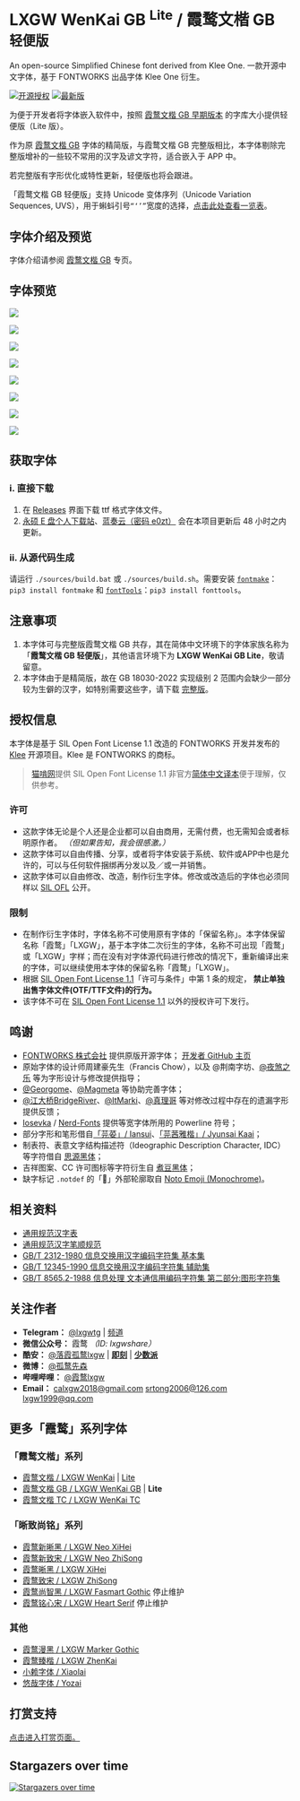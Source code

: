 # LXGW WenKai GB <sup>Lite</sup> / 霞鹜文楷 GB <sup>轻便版</sup>
An open-source Simplified Chinese font derived from Klee One. 一款开源中文字体，基于 FONTWORKS 出品字体 Klee One 衍生。

[![开源授权](https://img.shields.io/github/license/lxgw/LxgwWenKaiGB-Lite?style=flat-square)](https://github.com/lxgw/LxgwWenKaiGB-Lite)
[![最新版](https://img.shields.io/github/release/lxgw/LxgwWenKaiGB-Lite?style=flat-square)](https://github.com/lxgw/LxgwWenKaiGB-Lite/releases)

为便于开发者将字体嵌入软件中，按照 [霞鹜文楷 GB 早期版本](https://github.com/lxgw/LxgwWenKaiGB/releases/v1.011) 的字库大小提供轻便版（Lite 版）。

作为原 [霞鹜文楷 GB](https://github.com/lxgw/LxgwWenKaiGB) 字体的精简版，与霞鹜文楷 GB 完整版相比，本字体剔除完整版增补的一些较不常用的汉字及谚文字符，适合嵌入于 APP 中。

若完整版有字形优化或特性更新，轻便版也将会跟进。

「霞鹜文楷 GB 轻便版」支持 Unicode 变体序列（Unicode Variation Sequences, UVS），用于蝌蚪引号`“‘’”`宽度的选择，[点击此处查看一览表](documentation/uvs.pdf)。

## 字体介绍及预览

字体介绍请参阅 [霞鹜文楷 GB](https://github.com/lxgw/LxgwWenKaiGB) 专页。

## 字体预览
![](https://raw.githubusercontent.com/lxgw/LxgwWenkaiGB-Lite/main/documentation/wenkaigblite-1.png)

![](https://raw.githubusercontent.com/lxgw/LxgwWenkaiGB-Lite/main/documentation/wenkaigblite-2.png)

![](https://raw.githubusercontent.com/lxgw/LxgwWenkaiGB-Lite/main/documentation/wenkaigblite-3.png)

![](https://raw.githubusercontent.com/lxgw/LxgwWenkaiGB-Lite/main/documentation/wenkaigblite-4.png)

![](https://raw.githubusercontent.com/lxgw/LxgwWenkaiGB-Lite/main/documentation/wenkaigblite-5.png)

![](https://raw.githubusercontent.com/lxgw/LxgwWenkaiGB-Lite/main/documentation/wenkaigblite-6.png)

![](https://raw.githubusercontent.com/lxgw/LxgwWenkaiGB-Lite/main/documentation/wenkaigblite-7.png)

![](https://raw.githubusercontent.com/lxgw/LxgwWenkaiGB-Lite/main/documentation/wenkaigblite-8.png)


## 获取字体

### ⅰ. 直接下载

1. 在 [Releases](https://github.com/lxgw/LxgwWenKaiGB/releases) 界面下载 ttf 格式字体文件。
2. [永硕 E 盘个人下载站](http://lxgw.ysepan.com/)、[蓝奏云（密码 e0zt）](https://lxgw.lanzoum.com/b0csn9d8j) 会在本项目更新后 48 小时之内更新。

### ⅱ. 从源代码生成

请运行 `./sources/build.bat` 或 `./sources/build.sh`。需要安装 [`fontmake`](https://github.com/googlefonts/fontmake)：`pip3 install fontmake` 和 [`fontTools`](https://github.com/fonttools/fonttools)：`pip3 install fonttools`。

## 注意事项

1. 本字体可与完整版霞鹜文楷 GB 共存，其在简体中文环境下的字体家族名称为「**霞鹜文楷 GB 轻便版**」，其他语言环境下为 **LXGW WenKai GB Lite**，敬请留意。
2. 本字体由于是精简版，故在 GB 18030-2022 实现级别 2 范围内会缺少一部分较为生僻的汉字，如特别需要这些字，请下载 [完整版](https://github.com/lxgw/LxgwWenKaiGB)。

## 授权信息

本字体是基于 SIL Open Font License 1.1 改造的 FONTWORKS 开发并发布的 [Klee](https://github.com/fontworks-fonts/Klee) 开源项目。Klee 是 FONTWORKS 的商标。

> [猫啃网](https://www.maoken.com/)提供 SIL Open Font License 1.1 非官方[简体中文译本](https://www.maoken.com/ofl)便于理解，仅供参考。

### 许可

- 这款字体无论是个人还是企业都可以自由商用，无需付费，也无需知会或者标明原作者。 *（但如果告知，我会很感激。）*
- 这款字体可以自由传播、分享，或者将字体安装于系统、软件或APP中也是允许的，可以与任何软件捆绑再分发以及／或一并销售。
- 这款字体可以自由修改、改造，制作衍生字体。修改或改造后的字体也必须同样以 [SIL OFL](https://openfontlicense.org) 公开。

### 限制

- 在制作衍生字体时，字体名称不可使用原有字体的「保留名称」。本字体保留名称「霞鹜」「LXGW」，基于本字体二次衍生的字体，名称不可出现「霞鹜」或「LXGW」字样；而在没有对字体源代码进行修改的情况下，重新编译出来的字体，可以继续使用本字体的保留名称「霞鹜」「LXGW」。
- 根据 [SIL Open Font License 1.1](https://openfontlicense.org)「许可与条件」中第 1 条的规定， **禁止单独出售字体文件(OTF/TTF文件)的行为。**
- 该字体不可在 [SIL Open Font License 1.1](https://openfontlicense.org) 以外的授权许可下发行。

## 鸣谢

- [FONTWORKS 株式会社](http://fontworks.co.jp) 提供原版开源字体； [开发者 GitHub 主页](https://github.com/fontworks-fonts/)
- 原始字体的设计师周建豪先生（Francis Chow），以及 @荆南字坊、[@夜煞之乐](https://github.com/NightFurySL2001) 等为字形设计与修改提供指导；
- [@Georgome](https://github.com/GeorgomeFont)、[@Magmeta](https://github.com/Des-Magmeta) 等协助完善字体；
- [@江大桥BridgeRiver](https://space.bilibili.com/431213752?spm_id_from=333.337.0.0)、[@ItMarki](https://github.com/ItMarki)、[@真理哥](https://github.com/zhenlige) 等对修改过程中存在的遗漏字形提供反馈；
- [Iosevka](https://github.com/be5invis/Iosevka) / [Nerd-Fonts](https://github.com/ryanoasis/nerd-fonts) 提供等宽字体所用的 Powerline 符号；
- 部分字形和笔形借自[「芫荽」/ Iansui](https://github.com/ButTaiwan/iansui)、[「芫茜雅楷」/ Jyunsai Kaai](https://github.com/ItMarki/jyunsaikaai)；
- 制表符、表意文字结构描述符（Ideographic Description Character, IDC）等字符借自 [思源黑体](https://github.com/adobe-fonts/source-han-sans)；
- 吉祥图案、CC 许可图标等字符衍生自 [煮豆黑体](https://github.com/Buernia/Zhudou-Sans)；
- 缺字标记 `.notdef` 的「🤔」外部轮廓取自 [Noto Emoji (Monochrome)](https://github.com/googlefonts/noto-emoji)。

## 相关资料
- [通用规范汉字表](http://www.moe.gov.cn/jyb_sjzl/ziliao/A19/201306/t20130601_186002.html)
- [通用规范汉字笔顺规范](http://www.moe.gov.cn/jyb_sjzl/ziliao/A19/202103/t20210318_520473.html)
- [GB/T 2312-1980 信息交换用汉字编码字符集 基本集](https://openstd.samr.gov.cn/bzgk/gb/newGbInfo?hcno=5664A728BD9D523DE3B99BC37AC7A2CC)
- [GB/T 12345-1990 信息交换用汉字编码字符集 辅助集](https://openstd.samr.gov.cn/bzgk/gb/newGbInfo?hcno=90394D2B4115D9291C825A7651AEFE4B)
- [GB/T 8565.2-1988 信息处理 文本通信用编码字符集 第二部分:图形字符集](https://openstd.samr.gov.cn/bzgk/gb/newGbInfo?hcno=87A92BDBEA7EBE5843EA16378837F981)

## 关注作者

- **Telegram：** [@lxgwtg](https://t.me/lxgwtg) | [频道](https://t.me/lxgwfont)
- **微信公众号：** 霞鹜 *（ID: lxgwshare）*
- **酷安：** [@落霞孤鹜lxgw](https://www.coolapk.com/u/633884) | [**即刻**](https://m.okjike.com/users/2e826735-48e6-46c5-b0c2-278cb1853b54?ref=PROFILE_CARD&source=user_card&s=eyJ1IjoiNWVlMzkwZGRkNWNhNTgwMDE3NjljZjFiIiwiZCI6MX0%3D&utm_source=create_card) | [**少数派**](https://sspai.com/u/ng008g7q)
- **微博：** [@孤鹜先森](https://weibo.com/6624339726)
- **哔哩哔哩：** [@霞鹜lxgw](https://space.bilibili.com/3461565661579301)
- **Email：** calxgw2018@gmail.com srtong2006@126.com lxgw1999@qq.com

## 更多「霞鹜」系列字体
### 「霞鹜文楷」系列
- [霞鹜文楷 / LXGW WenKai](https://github.com/lxgw/LxgwWenKai) | [Lite](https://github.com/lxgw/LxgwWenKai-Lite)
- [霞鹜文楷 GB / LXGW WenKai GB](https://github.com/lxgw/LxgwWenKaiGB) | **Lite**
- [霞鹜文楷 TC / LXGW WenKai TC](https://github.com/lxgw/LxgwWenKaiTC)
### 「晰致尚铭」系列
- [霞鹜新晰黑 / LXGW Neo XiHei](https://github.com/lxgw/LxgwNeoXiHei)
- [霞鹜新致宋 / LXGW Neo ZhiSong](https://github.com/lxgw/LxgwNeoZhiSong)
- [霞鹜晰黑 / LXGW XiHei](https://github.com/lxgw/LxgwXiHei)
- [霞鹜致宋 / LXGW ZhiSong](https://github.com/lxgw/LxgwZhiSong)
- [霞鹜尚智黑 / LXGW Fasmart Gothic](https://github.com/lxgw/LxgwFasmartGothic) 停止维护
- [霞鹜铭心宋 / LXGW Heart Serif](https://github.com/lxgw/LxgwHeartSerif) 停止维护
### 其他
- [霞鹜漫黑 / LXGW Marker Gothic](https://github.com/lxgw/LxgwMarkerGothic)
- [霞鹜臻楷 / LXGW ZhenKai](https://github.com/lxgw/LxgwZhenKai)
- [小赖字体 / Xiaolai](https://github.com/lxgw/kose-font)
- [悠哉字体 / Yozai](https://github.com/lxgw/yozai-font)

## 打赏支持

[点击进入打赏页面。](https://github.com/lxgw/lxgw/blob/main/Donate.md)


## Stargazers over time

[![Stargazers over time](https://starchart.cc/lxgw/LxgwWenkaiGB-Lite.svg)](https://starchart.cc/lxgw/LxgwWenkaiGB)
